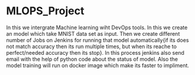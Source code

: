 # MLOPS_Project
In this we intergrate Machine learning wiht DevOps tools. In this we create an model which take MNIST data set as input. Then we create different number of Jobs on Jenkins for running that model automatically{if its does not match accuracy then its run multiple times, but when its reache to perfect/needed accuracy then its stop}. In this process jenkins also send email with the help of python code about the status of model. Also the model training will run on docker image which make its faster to impliment.
